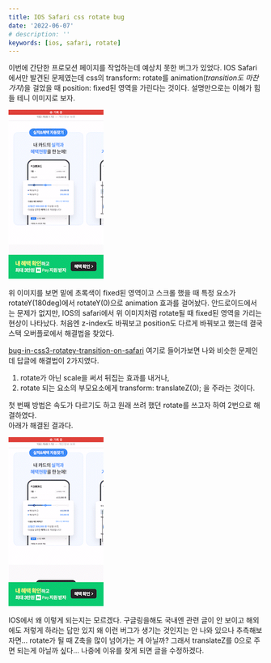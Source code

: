 ```yaml
---
title: IOS Safari css rotate bug
date: '2022-06-07'
# description: ''
keywords: [ios, safari, rotate]
---
```


이번에 간단한 프로모션 페이지를 작업하는데 예상치 못한 버그가 있었다.
IOS Safari에서만 발견된 문제였는데 css의 transform: rotate를 animation(_transition도 마찬가지_)을 걸었을 때 position: fixed된 영역을 가린다는 것이다.
설명만으로는 이해가 힘들 테니 이미지로 보자.

![버그 해결 전](./bug.gif)

위 이미지를 보면 밑에 초록색이 fixed된 영역이고 스크롤 했을 때 특정 요소가 rotateY(180deg)에서 rotateY(0)으로 animation 효과를 걸어놨다.
안드로이드에서는 문제가 없지만, IOS의 safari에서 위 이미지처럼 rotate될 때 fixed된 영역을 가리는 현상이 나타났다.
처음엔 z-index도 바꿔보고 position도 다르게 바꿔보고 했는데 결국 스택 오버플로에서 해결법을 찾았다.

<a href="https://stackoverflow.com/questions/18146511/bug-in-css3-rotatey-transition-on-safari" target="_blank" rel="noreferrer" title="스택오버플로 새창 열기">bug-in-css3-rotatey-transition-on-safari</a> 여기로 들어가보면 나와 비슷한 문제인데 답글에 해결법이 2가지였다.

1. rotate가 아닌 scale을 써서 뒤집는 효과를 내거나,
2. rotate 되는 요소의 부모요소에게 transform: translateZ(0); 을 주라는 것이다.

첫 번째 방법은 속도가 다르기도 하고 원래 쓰려 했던 rotate를 쓰고자 하여 2번으로 해결하였다.  
아래가 해결된 결과다.

![버그 해결 후](./fixed.gif)

IOS에서 왜 이렇게 되는지는 모르겠다. 구글링을해도 국내엔 관련 글이 안 보이고 해외에도 저렇게 하라는 답만 있지 왜 이런 버그가 생기는 것인지는 안 나와 있으나 추측해보자면... rotate가 될 때 Z축을 많이 넘어가는 게 아닐까? 그래서 translateZ를 0으로 주면 되는게 아닐까 싶다... 나중에 이유를 찾게 되면 글을 수정하겠다.
